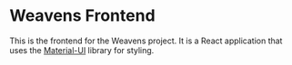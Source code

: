 # Weavens Frontend

This is the frontend for the Weavens project. It is a React application that uses the [Material-UI](https://material-ui.com/) library for styling.
